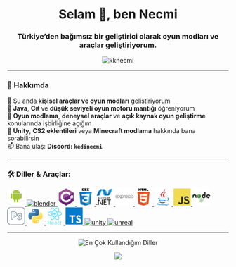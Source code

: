 <h1 align="center">Selam 👋, ben Necmi</h1>
<h3 align="center">Türkiye’den bağımsız bir geliştirici olarak oyun modları ve araçlar geliştiriyorum.</h3>

<p align="center">
  <img src="https://komarev.com/ghpvc/?username=kknecmi&label=Profil%20Görüntüleme&color=0e75b6&style=flat" alt="kknecmi" />
</p>

---

### 💼 Hakkımda

🔭 Şu anda **kişisel araçlar ve oyun modları** geliştiriyorum  
🌱 **Java**, **C#** ve **düşük seviyeli oyun motoru mantığı** öğreniyorum  
👯 **Oyun modlama**, **deneysel araçlar** ve **açık kaynak oyun geliştirme** konularında işbirliğine açığım  
💬 **Unity**, **CS2 eklentileri** veya **Minecraft modlama** hakkında bana sorabilirsin  
📫 Bana ulaş: **Discord: `kedinecmi`**

---

<h3 align="left">🛠️ Diller & Araçlar:</h3>
<p align="left"> <a href="https://developer.android.com" target="_blank" rel="noreferrer"> <img src="https://raw.githubusercontent.com/devicons/devicon/master/icons/android/android-original-wordmark.svg" alt="android" width="40" height="40"/> </a> <a href="https://www.blender.org/" target="_blank" rel="noreferrer"> <img src="https://download.blender.org/branding/community/blender_community_badge_white.svg" alt="blender" width="40" height="40"/> </a> <a href="https://www.w3schools.com/cs/" target="_blank" rel="noreferrer"> <img src="https://raw.githubusercontent.com/devicons/devicon/master/icons/csharp/csharp-original.svg" alt="csharp" width="40" height="40"/> </a> <a href="https://www.w3schools.com/css/" target="_blank" rel="noreferrer"> <img src="https://raw.githubusercontent.com/devicons/devicon/master/icons/css3/css3-original-wordmark.svg" alt="css3" width="40" height="40"/> </a> <a href="https://dotnet.microsoft.com/" target="_blank" rel="noreferrer"> <img src="https://raw.githubusercontent.com/devicons/devicon/master/icons/dot-net/dot-net-original-wordmark.svg" alt="dotnet" width="40" height="40"/> </a> <a href="https://expressjs.com" target="_blank" rel="noreferrer"> <img src="https://raw.githubusercontent.com/devicons/devicon/master/icons/express/express-original-wordmark.svg" alt="express" width="40" height="40"/> </a> <a href="https://www.w3.org/html/" target="_blank" rel="noreferrer"> <img src="https://raw.githubusercontent.com/devicons/devicon/master/icons/html5/html5-original-wordmark.svg" alt="html5" width="40" height="40"/> </a> <a href="https://www.java.com" target="_blank" rel="noreferrer"> <img src="https://raw.githubusercontent.com/devicons/devicon/master/icons/java/java-original.svg" alt="java" width="40" height="40"/> </a> <a href="https://developer.mozilla.org/en-US/docs/Web/JavaScript" target="_blank" rel="noreferrer"> <img src="https://raw.githubusercontent.com/devicons/devicon/master/icons/javascript/javascript-original.svg" alt="javascript" width="40" height="40"/> </a> <a href="https://nodejs.org" target="_blank" rel="noreferrer"> <img src="https://raw.githubusercontent.com/devicons/devicon/master/icons/nodejs/nodejs-original-wordmark.svg" alt="nodejs" width="40" height="40"/> </a> <a href="https://www.photoshop.com/en" target="_blank" rel="noreferrer"> <img src="https://raw.githubusercontent.com/devicons/devicon/master/icons/photoshop/photoshop-line.svg" alt="photoshop" width="40" height="40"/> </a> <a href="https://www.python.org" target="_blank" rel="noreferrer"> <img src="https://raw.githubusercontent.com/devicons/devicon/master/icons/python/python-original.svg" alt="python" width="40" height="40"/> </a> <a href="https://reactjs.org/" target="_blank" rel="noreferrer"> <img src="https://raw.githubusercontent.com/devicons/devicon/master/icons/react/react-original-wordmark.svg" alt="react" width="40" height="40"/> </a> <a href="https://www.typescriptlang.org/" target="_blank" rel="noreferrer"> <img src="https://raw.githubusercontent.com/devicons/devicon/master/icons/typescript/typescript-original.svg" alt="typescript" width="40" height="40"/> </a> <a href="https://unity.com/" target="_blank" rel="noreferrer"> <img src="https://www.vectorlogo.zone/logos/unity3d/unity3d-icon.svg" alt="unity" width="40" height="40"/> </a> <a href="https://unrealengine.com/" target="_blank" rel="noreferrer"> <img src="https://raw.githubusercontent.com/kenangundogan/fontisto/036b7eca71aab1bef8e6a0518f7329f13ed62f6b/icons/svg/brand/unreal-engine.svg" alt="unreal" width="40" height="40"/> </a> </p>

---

<p align="center">
  <img src="https://github-readme-stats.vercel.app/api/top-langs?username=kknecmi&show_icons=true&locale=tr&layout=compact" alt="En Çok Kullandığım Diller" />
</p>

<div align="center">
  <a href="https://www.buymeacoffee.com/kknecmi">
    <img src="https://img.buymeacoffee.com/button-api/?text=Buy me a coffee&emoji=&slug=kknecmi&button_colour=FFDD00&font_colour=000000&font_family=Cookie&outline_colour=000000&coffee_colour=ffffff" />
  </a>
</div>
